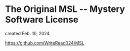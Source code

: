 
# The Original MSL -- Mystery Software License

created Feb. 10, 2024

https://github.com/WriteRead024/MSL
